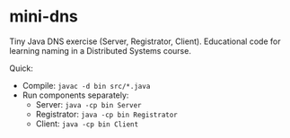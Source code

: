 # mini-dns

Tiny Java DNS exercise (Server, Registrator, Client). Educational code for learning naming in a Distributed Systems course.

Quick:
- Compile: `javac -d bin src/*.java`
- Run components separately:
  - Server: `java -cp bin Server`
  - Registrator: `java -cp bin Registrator`
  - Client: `java -cp bin Client`